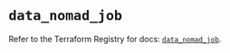 # `data_nomad_job`

Refer to the Terraform Registry for docs: [`data_nomad_job`](https://registry.terraform.io/providers/hashicorp/nomad/2.4.0/docs/data-sources/job).
